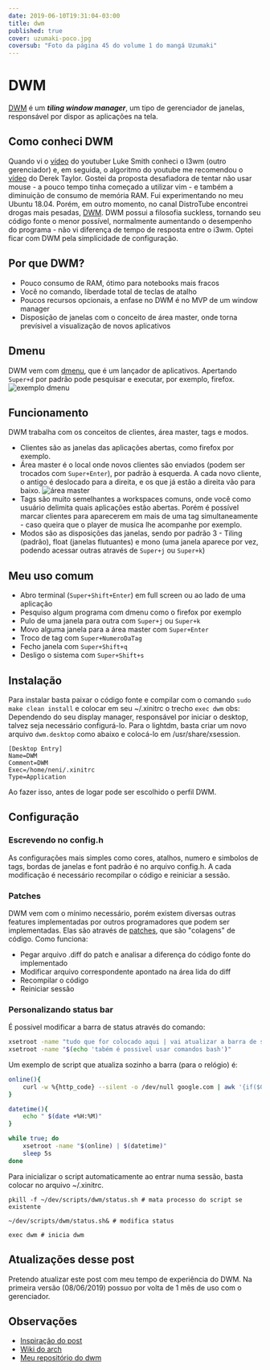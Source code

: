 ```yaml
---
date: 2019-06-10T19:31:04-03:00
title: dwm
published: true
cover: uzumaki-poco.jpg
coversub: "Foto da página 45 do volume 1 do mangá Uzumaki"
---
```

# DWM

[DWM](http://dwm.suckless.org/) é um ***tiling window manager***, um tipo de gerenciador de janelas, responsável por dispor as aplicações na tela.

## Como conheci DWM
Quando vi o [vídeo](https://www.youtube.com/watch?v=uD3qSgsQPRg&list=PL-p5XmQHB_JTcMSvPmXMzNe7ZPMxEx_Oz) do youtuber Luke Smith conheci o I3wm (outro gerenciador) e, em seguida, o algoritmo do youtube me recomendou o [vídeo](https://www.youtube.com/watch?v=1tAFXThjzsY) do Derek Taylor. Gostei da proposta desafiadora de tentar não usar mouse - a pouco tempo tinha começado a utilizar vim - e também a diminuição de consumo de memória RAM. Fui experimentando no meu Ubuntu  18.04. Porém, em outro momento, no canal DistroTube encontrei drogas mais pesadas, [DWM](https://www.youtube.com/watch?v=JRRAZrALZpY).
DWM possui a filosofia suckless, tornando seu código fonte o menor possível, normalmente aumentando o desempenho do programa - não vi diferença de tempo de resposta entre o i3wm. Optei ficar com DWM pela simplicidade de configuração.

## Por que DWM?
* Pouco consumo de RAM, ótimo para notebooks mais fracos
* Você no comando, liberdade total de teclas de atalho
* Poucos recursos opcionais, a enfase no DWM é no MVP de um window manager
* Disposição de janelas com o conceito de área master, onde torna prevísivel a visualização de novos aplicativos

## Dmenu
DWM vem com [dmenu](http://tools.suckless.org/dmenu/), que é um lançador de aplicativos. Apertando ``Super+d`` por padrão pode pesquisar e executar, por exemplo, firefox.
![exemplo dmenu](https://i.imgur.com/NIYmyNi.jpg)

## Funcionamento
DWM trabalha com os conceitos de clientes, área master, tags e modos.
* Clientes são as janelas das aplicações abertas, como firefox por exemplo.
* Área master é o local onde novos clientes são enviados (podem ser trocados com ``Super+Enter``), por padrão à esquerda. A cada novo cliente, o antigo é deslocado para a direita, e os que já estão a direita vão para baixo.
![área master](https://i.imgur.com/rmhokq2.png)
* Tags são muito semelhantes a workspaces comuns, onde você como usuário delimita quais aplicações estão abertas. Porém é possível marcar clientes para aparecerem em mais de uma tag simultaneamente - caso queira que o player de musica lhe acompanhe por exemplo.
* Modos são as disposições das janelas, sendo por padrão 3 - Tiling (padrão), float (janelas flutuantes) e mono (uma janela aparece por vez, podendo acessar outras através de ``Super+j`` ou ``Super+k``)

## Meu uso comum
* Abro terminal (``Super+Shift+Enter``) em full screen ou ao lado de uma aplicação
* Pesquiso algum programa com dmenu como o firefox por exemplo
* Pulo de uma janela para outra com ``Super+j`` ou ``Super+k``
* Movo alguma janela para a área master com ``Super+Enter``
* Troco de tag com ``Super+NumeroDaTag``
* Fecho janela com ``Super+Shift+q``
* Desligo o sistema com ``Super+Shift+s``

## Instalação
Para instalar basta paixar o código fonte e compilar com o comando ``sudo make clean install`` e colocar em seu ~/.xinitrc o trecho ``exec dwm``
obs: Dependendo do seu display manager, responsável por iniciar o desktop, talvez seja necessário configurá-lo. Para o lightdm, basta criar um novo arquivo ``dwm.desktop`` como abaixo e colocá-lo em /usr/share/xsession.
```
[Desktop Entry]
Name=DWM
Comment=DWM
Exec=/home/neni/.xinitrc
Type=Application
```
Ao fazer isso, antes de logar pode ser escolhido o perfil DWM.

## Configuração
### Escrevendo no config.h
As configurações mais simples como cores, atalhos, numero e simbolos de tags, bordas de janelas e font padrão é no arquivo config.h. A cada modificação é necessário recompilar o código e reiniciar a sessão.

### Patches
DWM vem com o mínimo necessário, porém existem diversas outras features implementadas por outros programadores que podem ser implementadas. Elas são através de [patches](http://dwm.suckless.org/patches), que são "colagens" de código.
Como funciona:
* Pegar arquivo .diff do patch e analisar a diferença do código fonte do implementado
* Modificar arquivo correspondente apontado na área lida do diff
* Recompilar o código
* Reiniciar sessão

### Personalizando status bar
É possível modificar a barra de status através do comando:
```sh
xsetroot -name "tudo que for colocado aqui | vai atualizar a barra de status"
xsetroot -name "$(echo 'tabém é possivel usar comandos bash')"
```
Um exemplo de script que atualiza sozinho a barra (para o relógio) é:
```sh
online(){
    curl -w %{http_code} --silent -o /dev/null google.com | awk '{if($0=="000") {print "OFFLINE"} else { print "ONLINE"}}'
}

datetime(){
    echo " $(date +%H:%M)"
}

while true; do
    xsetroot -name "$(online) | $(datetime)"
    sleep 5s
done
```
Para inicializar o script automaticamente ao entrar numa sessão, basta colocar no arquivo ~/.xinitrc.
```shell
pkill -f ~/dev/scripts/dwm/status.sh # mata processo do script se existente

~/dev/scripts/dwm/status.sh& # modifica status

exec dwm # inicia dwm
```

## Atualizações desse post
Pretendo atualizar este post com meu tempo de experiência do DWM. Na primeira versão (08/06/2019) possuo por volta de 1 mês de uso com o gerenciador.

## Observações

* [Inspiração do post](https://ratfactor.com/slackware/dwm2/)
* [Wiki do arch](https://wiki.archlinux.org/index.php/Dwm#Statusbar_configuration)
* [Meu repositório do dwm](https://github.com/nenitf/dwm)

